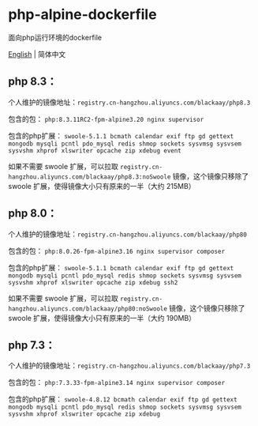 # php-alpine-dockerfile
面向php运行环境的dockerfile

[English](README.md) | 简体中文

## php 8.3：

个人维护的镜像地址：`registry.cn-hangzhou.aliyuncs.com/blackaay/php8.3`

包含的包：
`php:8.3.11RC2-fpm-alpine3.20 nginx supervisor `

包含的php扩展：
`swoole-5.1.1 bcmath calendar exif ftp gd gettext mongodb mysqli pcntl pdo_mysql redis shmop sockets sysvmsg sysvsem sysvshm xhprof xlswriter opcache zip xdebug event`

如果不需要 swoole 扩展，可以拉取 `registry.cn-hangzhou.aliyuncs.com/blackaay/php8.3:noSwoole` 镜像，这个镜像只移除了 swoole 扩展，使得镜像大小只有原来的一半（大约 215MB）

## php 8.0：

个人维护的镜像地址：`registry.cn-hangzhou.aliyuncs.com/blackaay/php80`

包含的包：
`php:8.0.26-fpm-alpine3.16 nginx supervisor composer `

包含的php扩展：
`swoole-5.1.1 bcmath calendar exif ftp gd gettext mongodb mysqli pcntl pdo_mysql redis shmop sockets sysvmsg sysvsem sysvshm xhprof xlswriter opcache zip xdebug ssh2`

如果不需要 swoole 扩展，可以拉取 `registry.cn-hangzhou.aliyuncs.com/blackaay/php80:noSwoole` 镜像，这个镜像只移除了 swoole 扩展，使得镜像大小只有原来的一半（大约 190MB）


## php 7.3：

个人维护的镜像地址：`registry.cn-hangzhou.aliyuncs.com/blackaay/php7.3`

包含的包：
`php:7.3.33-fpm-alpine3.14 nginx supervisor composer `

包含的php扩展：
`swoole-4.8.12 bcmath calendar exif ftp gd gettext mongodb mysqli pcntl pdo_mysql redis shmop sockets sysvmsg sysvsem sysvshm xhprof xlswriter opcache zip xdebug`
